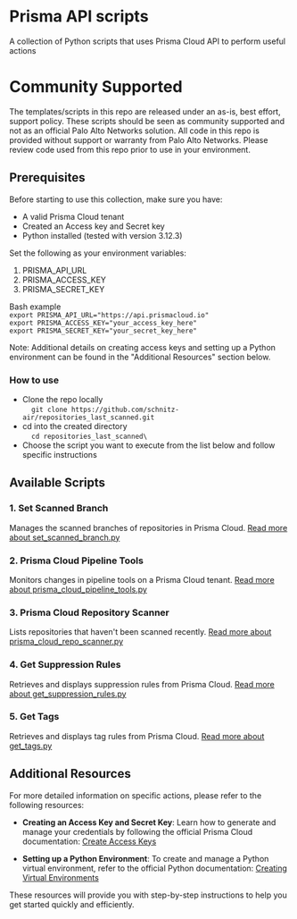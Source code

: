 # Prisma API scripts
A collection of Python scripts that uses Prisma Cloud API to perform useful actions

# Community Supported
The templates/scripts in this repo are released under an as-is, best effort, support policy. These scripts should be seen as community supported and not as an official Palo Alto Networks solution. 
All code in this repo is provided without support or warranty from Palo Alto Networks. Please review code used from this repo prior to use in your environment.

## Prerequisites 
Before starting to use this collection, make sure you have:
- A valid Prisma Cloud tenant
- Created an Access key and Secret key
- Python installed (tested with version 3.12.3)

Set the following as your environment variables:
1. PRISMA_API_URL
2. PRISMA_ACCESS_KEY
3. PRISMA_SECRET_KEY
   
Bash example \
`export PRISMA_API_URL="https://api.prismacloud.io"` \
`export PRISMA_ACCESS_KEY="your_access_key_here"` \
`export PRISMA_SECRET_KEY="your_secret_key_here"` 

Note: Additional details on creating access keys and setting up a Python environment can be found in the "Additional Resources" section below.

### How to use 
- Clone the repo locally \
    `git clone https://github.com/schnitz-air/repositories_last_scanned.git`
- cd into the created directory \
    `cd repositories_last_scanned\`
- Choose the script you want to execute from the list below and follow specific instructions

## Available Scripts

### 1. Set Scanned Branch
Manages the scanned branches of repositories in Prisma Cloud.
[Read more about set_scanned_branch.py](docs/set_scanned_branch.md)

### 2. Prisma Cloud Pipeline Tools
Monitors changes in pipeline tools on a Prisma Cloud tenant.
[Read more about prisma_cloud_pipeline_tools.py](docs/get_pipeline_tools.md)

### 3. Prisma Cloud Repository Scanner
Lists repositories that haven't been scanned recently.
[Read more about prisma_cloud_repo_scanner.py](docs/get_repo_last_scanned.md)

### 4. Get Suppression Rules
Retrieves and displays suppression rules from Prisma Cloud.
[Read more about get_suppression_rules.py](docs/get_supression_rules.md)

### 5. Get Tags
Retrieves and displays tag rules from Prisma Cloud.
[Read more about get_tags.py](docs/get_tags.md)
## Additional Resources

For more detailed information on specific actions, please refer to the following resources:

- **Creating an Access Key and Secret Key**: Learn how to generate and manage your credentials by following the official Prisma Cloud documentation: [Create Access Keys](https://docs.prismacloud.io/en/enterprise-edition/content-collections/administration/create-access-keys)

- **Setting up a Python Environment**: To create and manage a Python virtual environment, refer to the official Python documentation: [Creating Virtual Environments](https://docs.python.org/3/library/venv.html)

These resources will provide you with step-by-step instructions to help you get started quickly and efficiently.
